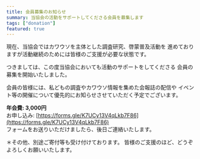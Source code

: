 ```yaml
---
title: 会員募集のお知らせ
summary: 当協会の活動をサポートしてくださる会員を募集します
tags: ["donation"]
featured: true
---
```

現在、当協会ではカワウソを主体とした調査研究、啓蒙普及活動を
進めておりますが活動継続のためには皆様のご支援が必要な状態です。

つきましては、この度当協会においても活動のサポートをしてくださる
会員の募集を開始いたしました。

会員の皆様には、私どもの調査やカワウソ情報を集めた会報誌の配信や
イベント等の開催について優先的にお知らせさせていただく予定でございます。

**年会費: 3,000円**  
お申し込み: [https://forms.gle/K7UCy13V4qLkb7F86](https://forms.gle/K7UCy13V4qLkb7F86)  
フォームをお送りいただけましたら、後日ご連絡いたします。

＊その他、別途ご寄付等も受け付けております。
皆様のご支援のほど、どうぞよろしくお願いいたします。
